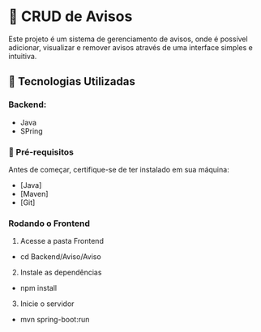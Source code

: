 # 📢 CRUD de Avisos

Este projeto é um sistema de gerenciamento de avisos, onde é possível adicionar, visualizar e remover avisos através de uma interface simples e intuitiva.

## 📌 Tecnologias Utilizadas

### Backend:
- Java
- SPring

### 🔧 Pré-requisitos
Antes de começar, certifique-se de ter instalado em sua máquina:
- [Java]
- [Maven]
- [Git]



### Rodando o Frontend
1. Acesse a pasta Frontend
- cd Backend/Aviso/Aviso
2. Instale as dependências
- npm install
3. Inicie o servidor
- mvn spring-boot:run




